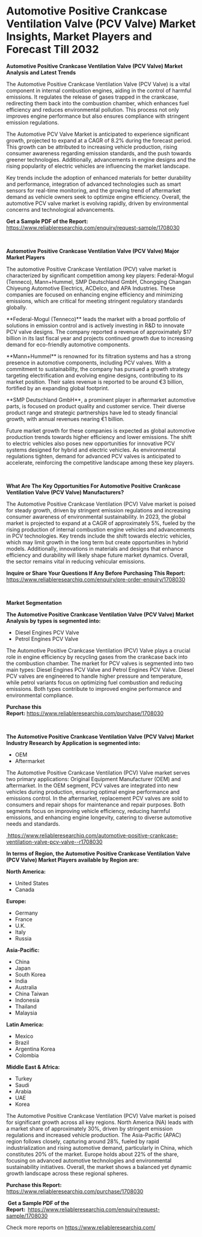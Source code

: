 <p><h1>Automotive Positive Crankcase Ventilation Valve (PCV Valve) Market Insights, Market Players and Forecast Till 2032</h1></p><p><strong>Automotive Positive Crankcase Ventilation Valve (PCV Valve) Market Analysis and Latest Trends</strong></p>
<p><p>The Automotive Positive Crankcase Ventilation Valve (PCV Valve) is a vital component in internal combustion engines, aiding in the control of harmful emissions. It regulates the release of gases trapped in the crankcase, redirecting them back into the combustion chamber, which enhances fuel efficiency and reduces environmental pollution. This process not only improves engine performance but also ensures compliance with stringent emission regulations.</p><p>The Automotive PCV Valve Market is anticipated to experience significant growth, projected to expand at a CAGR of 8.2% during the forecast period. This growth can be attributed to increasing vehicle production, rising consumer awareness regarding emission standards, and the push towards greener technologies. Additionally, advancements in engine designs and the rising popularity of electric vehicles are influencing the market landscape. </p><p>Key trends include the adoption of enhanced materials for better durability and performance, integration of advanced technologies such as smart sensors for real-time monitoring, and the growing trend of aftermarket demand as vehicle owners seek to optimize engine efficiency. Overall, the automotive PCV valve market is evolving rapidly, driven by environmental concerns and technological advancements.</p></p>
<p><strong>Get a Sample PDF of the Report:&nbsp;</strong> <a href="https://www.reliableresearchiq.com/enquiry/request-sample/1708030?utm_campaign=2277&utm_medium=2&utm_source=Github&utm_content=ia&utm_term=25032025&utm_id=automotive-positive-crankcase-ventilation-valve-pcv-valve">https://www.reliableresearchiq.com/enquiry/request-sample/1708030</a></p>
<p>&nbsp;</p>
<p><strong>Automotive Positive Crankcase Ventilation Valve (PCV Valve) Major Market Players</strong></p>
<p><p>The automotive Positive Crankcase Ventilation (PCV) valve market is characterized by significant competition among key players: Federal-Mogul (Tenneco), Mann+Hummel, SMP Deutschland GmbH, Chongqing Changan Chiyeung Automotive Electrics, ACDelco, and APA Industries. These companies are focused on enhancing engine efficiency and minimizing emissions, which are critical for meeting stringent regulatory standards globally.</p><p>**Federal-Mogul (Tenneco)** leads the market with a broad portfolio of solutions in emission control and is actively investing in R&D to innovate PCV valve designs. The company reported a revenue of approximately $17 billion in its last fiscal year and projects continued growth due to increasing demand for eco-friendly automotive components.</p><p>**Mann+Hummel** is renowned for its filtration systems and has a strong presence in automotive components, including PCV valves. With a commitment to sustainability, the company has pursued a growth strategy targeting electrification and evolving engine designs, contributing to its market position. Their sales revenue is reported to be around €3 billion, fortified by an expanding global footprint.</p><p>**SMP Deutschland GmbH**, a prominent player in aftermarket automotive parts, is focused on product quality and customer service. Their diverse product range and strategic partnerships have led to steady financial growth, with annual revenues nearing €1 billion.</p><p>Future market growth for these companies is expected as global automotive production trends towards higher efficiency and lower emissions. The shift to electric vehicles also poses new opportunities for innovative PCV systems designed for hybrid and electric vehicles. As environmental regulations tighten, demand for advanced PCV valves is anticipated to accelerate, reinforcing the competitive landscape among these key players.</p></p>
<p>&nbsp;</p>
<p><strong>What Are The Key Opportunities For Automotive Positive Crankcase Ventilation Valve (PCV Valve) Manufacturers?</strong></p>
<p><p>The Automotive Positive Crankcase Ventilation (PCV) Valve market is poised for steady growth, driven by stringent emission regulations and increasing consumer awareness of environmental sustainability. In 2023, the global market is projected to expand at a CAGR of approximately 5%, fueled by the rising production of internal combustion engine vehicles and advancements in PCV technologies. Key trends include the shift towards electric vehicles, which may limit growth in the long term but create opportunities in hybrid models. Additionally, innovations in materials and designs that enhance efficiency and durability will likely shape future market dynamics. Overall, the sector remains vital in reducing vehicular emissions.</p></p>
<p><strong>Inquire or Share Your Questions If Any Before Purchasing This Report:</strong> <a href="https://www.reliableresearchiq.com/enquiry/pre-order-enquiry/1708030?utm_campaign=2277&utm_medium=2&utm_source=Github&utm_content=ia&utm_term=25032025&utm_id=automotive-positive-crankcase-ventilation-valve-pcv-valve">https://www.reliableresearchiq.com/enquiry/pre-order-enquiry/1708030</a></p>
<p>&nbsp;</p>
<p><strong>Market Segmentation</strong></p>
<p><strong>The Automotive Positive Crankcase Ventilation Valve (PCV Valve) Market Analysis by types is segmented into:</strong></p>
<p><ul><li>Diesel Engines PCV Valve</li><li>Petrol Engines PCV Valve</li></ul></p>
<p><p>The Automotive Positive Crankcase Ventilation (PCV) Valve plays a crucial role in engine efficiency by recycling gases from the crankcase back into the combustion chamber. The market for PCV valves is segmented into two main types: Diesel Engines PCV Valve and Petrol Engines PCV Valve. Diesel PCV valves are engineered to handle higher pressure and temperature, while petrol variants focus on optimizing fuel combustion and reducing emissions. Both types contribute to improved engine performance and environmental compliance.</p></p>
<p><strong>Purchase this Report:&nbsp;</strong><a href="https://www.reliableresearchiq.com/purchase/1708030?utm_campaign=2277&utm_medium=2&utm_source=Github&utm_content=ia&utm_term=25032025&utm_id=automotive-positive-crankcase-ventilation-valve-pcv-valve">https://www.reliableresearchiq.com/purchase/1708030</a></p>
<p>&nbsp;</p>
<p><strong>The Automotive Positive Crankcase Ventilation Valve (PCV Valve) Market Industry Research by Application is segmented into:</strong></p>
<p><ul><li>OEM</li><li>Aftermarket</li></ul></p>
<p><p>The Automotive Positive Crankcase Ventilation (PCV) Valve market serves two primary applications: Original Equipment Manufacturer (OEM) and aftermarket. In the OEM segment, PCV valves are integrated into new vehicles during production, ensuring optimal engine performance and emissions control. In the aftermarket, replacement PCV valves are sold to consumers and repair shops for maintenance and repair purposes. Both segments focus on improving vehicle efficiency, reducing harmful emissions, and enhancing engine longevity, catering to diverse automotive needs and standards.</p></p>
<p><a href="https://www.reliableresearchiq.com/automotive-positive-crankcase-ventilation-valve-pcv-valve--r1708030?utm_campaign=2277&utm_medium=2&utm_source=Github&utm_content=ia&utm_term=25032025&utm_id=automotive-positive-crankcase-ventilation-valve-pcv-valve">&nbsp;https://www.reliableresearchiq.com/automotive-positive-crankcase-ventilation-valve-pcv-valve--r1708030</a></p>
<p><strong>In terms of Region, the Automotive Positive Crankcase Ventilation Valve (PCV Valve) Market Players available by Region are:</strong></p>
<p>
    <p> <strong> North America: </strong>
        <ul>
            <li>United States</li>
            <li>Canada</li>
        </ul>
        </p> 
    <p> <strong> Europe: </strong>
        <ul>
            <li>Germany</li>
            <li>France</li>
            <li>U.K.</li>
            <li>Italy</li>
            <li>Russia</li>
        </ul>
        </p> 
    <p> <strong> Asia-Pacific: </strong>
        <ul>
            <li>China</li>
            <li>Japan</li>
            <li>South Korea</li>
            <li>India</li>
            <li>Australia</li>
            <li>China Taiwan</li>
            <li>Indonesia</li>
            <li>Thailand</li>
            <li>Malaysia</li>
        </ul>
        </p> 
    <p> <strong> Latin America: </strong>
        <ul>
            <li>Mexico</li>
            <li>Brazil</li>
            <li>Argentina Korea</li>
            <li>Colombia</li>
        </ul>
        </p> 
    <p> <strong> Middle East & Africa: </strong>
        <ul>
            <li>Turkey</li>
            <li>Saudi</li>
            <li>Arabia</li>
            <li>UAE</li>
            <li>Korea</li>
        </ul>
    </p>
    </p>
<p><p>The Automotive Positive Crankcase Ventilation (PCV) Valve market is poised for significant growth across all key regions. North America (NA) leads with a market share of approximately 30%, driven by stringent emission regulations and increased vehicle production. The Asia-Pacific (APAC) region follows closely, capturing around 28%, fueled by rapid industrialization and rising automotive demand, particularly in China, which constitutes 20% of the market. Europe holds about 22% of the share, focusing on advanced automotive technologies and environmental sustainability initiatives. Overall, the market shows a balanced yet dynamic growth landscape across these regional spheres.</p></p>
<p><strong>Purchase this Report: </strong><a href="https://www.reliableresearchiq.com/purchase/1708030?utm_campaign=2277&utm_medium=2&utm_source=Github&utm_content=ia&utm_term=25032025&utm_id=automotive-positive-crankcase-ventilation-valve-pcv-valve">https://www.reliableresearchiq.com/purchase/1708030</a></p>
<p>&nbsp;<strong>Get a Sample PDF of the Report:&nbsp;&nbsp;</strong><a href="https://www.reliableresearchiq.com/enquiry/request-sample/1708030?utm_campaign=2277&utm_medium=2&utm_source=Github&utm_content=ia&utm_term=25032025&utm_id=automotive-positive-crankcase-ventilation-valve-pcv-valve">https://www.reliableresearchiq.com/enquiry/request-sample/1708030</a></p>
<p><strong></strong></p>
<p>Check more reports on <a href="https://www.reliableresearchiq.com/?utm_campaign=2277&utm_medium=2&utm_source=Github&utm_content=ia&utm_term=25032025&utm_id=automotive-positive-crankcase-ventilation-valve-pcv-valve">https://www.reliableresearchiq.com/</a></p>